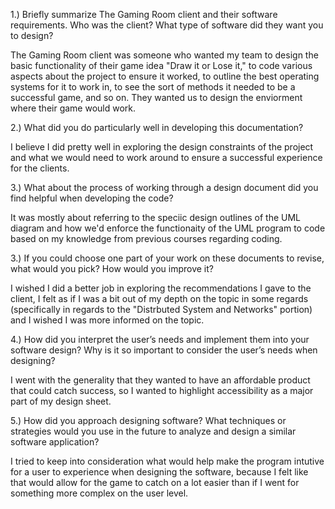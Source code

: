 1.) Briefly summarize The Gaming Room client and their software requirements. Who was the client? What type of software did they want you to design?

The Gaming Room client was someone who wanted my team to design the basic functionality of their game idea "Draw it or Lose it," to code various aspects about the project to ensure it worked, to outline the best operating systems for it to work in, to see the sort of methods it needed to be a successful game, and so on. They wanted us to design the enviorment where their game would work.


2.) What did you do particularly well in developing this documentation?

I believe I did pretty well in exploring the design constraints of the project and what we would need to work around to ensure a successful experience for the clients. 


3.) What about the process of working through a design document did you find helpful when developing the code?

It was mostly about referring to the speciic design outlines of the UML diagram and how we'd enforce the functionaity of the UML program to code based on my knowledge from previous courses regarding coding.


3.) If you could choose one part of your work on these documents to revise, what would you pick? How would you improve it?

I wished I did a better job in exploring the recommendations I gave to the client, I felt as if I was a bit out of my depth on the topic in some regards (specifically in regards to the "Distrbuted System and Networks" portion) and I wished I was more informed on the topic.


4.) How did you interpret the user’s needs and implement them into your software design? Why is it so important to consider the user’s needs when designing?

I went with the generality that they wanted to have an affordable product that could catch success, so I wanted to highlight accessibility as a major part of my design sheet.


5.) How did you approach designing software? What techniques or strategies would you use in the future to analyze and design a similar software application?

I tried to keep into consideration what would help make the program intutive for a user to experience when designing the software, because I felt like that would allow for the game to catch on a lot easier than if I went for something more complex on the user level. 
